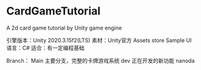 # CardGameTutorial
A 2d card game tutorial by Unity game engine

引擎版本：Unity 2020.3.15f2(LTS)
素材：Unity官方 Assets store Sample UI
语言：C#
适合：有一定编程基础


Branch：
Main 主要分支，完整的卡牌游戏系统
dev 正在开发的新功能
nanoda
